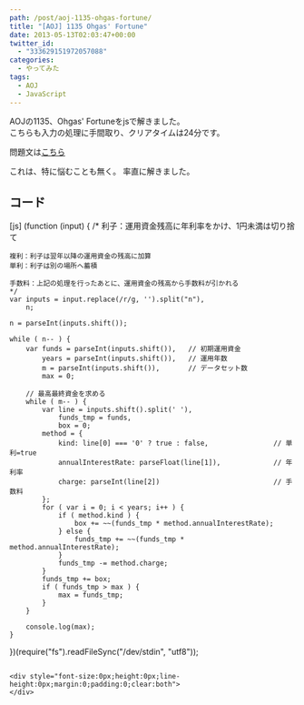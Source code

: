 ```yaml
---
path: /post/aoj-1135-ohgas-fortune/
title: "[AOJ] 1135 Ohgas' Fortune"
date: 2013-05-13T02:03:47+00:00
twitter_id:
  - "333629151972057088"
categories:
  - やってみた
tags:
  - AOJ
  - JavaScript
---
```

AOJの1135、Ohgas' Fortuneをjsで解きました。  
こちらも入力の処理に手間取り、クリアタイムは24分です。

問題文は[こちら](http://judge.u-aizu.ac.jp/onlinejudge/description.jsp?id=1135&lang=jp)

<!--more-->

これは、特に悩むことも無く。 率直に解きました。

コード
----------------------------------------

\[js\] (function (input) { /* 利子：運用資金残高に年利率をかけ、1円未満は切り捨て

    複利：利子は翌年以降の運用資金の残高に加算
    単利：利子は別の場所へ蓄積
    
    手数料：上記の処理を行ったあとに、運用資金の残高から手数料が引かれる
    */
    var inputs = input.replace(/r/g, '').split("n"),
        n;
    
    n = parseInt(inputs.shift());
    
    while ( n-- ) {
        var funds = parseInt(inputs.shift()),   // 初期運用資金
            years = parseInt(inputs.shift()),   // 運用年数
            m = parseInt(inputs.shift()),       // データセット数
            max = 0;
    
        // 最高最終資金を求める
        while ( m-- ) {
            var line = inputs.shift().split(' '),
                funds_tmp = funds,
                box = 0;
            method = {
                kind: line[0] === '0' ? true : false,                // 単利=true
                annualInterestRate: parseFloat(line[1]),             // 年利率
                charge: parseInt(line[2])                            // 手数料
            };
            for ( var i = 0; i < years; i++ ) {
                if ( method.kind ) {
                    box += ~~(funds_tmp * method.annualInterestRate);
                } else {
                    funds_tmp += ~~(funds_tmp * method.annualInterestRate);
                }
                funds_tmp -= method.charge;
            }
            funds_tmp += box;
            if ( funds_tmp > max ) {
                max = funds_tmp;
            }
        }
    
        console.log(max);
    }
    

})(require("fs").readFileSync("/dev/stdin", "utf8"));
```

<div style="font-size:0px;height:0px;line-height:0px;margin:0;padding:0;clear:both">
</div>